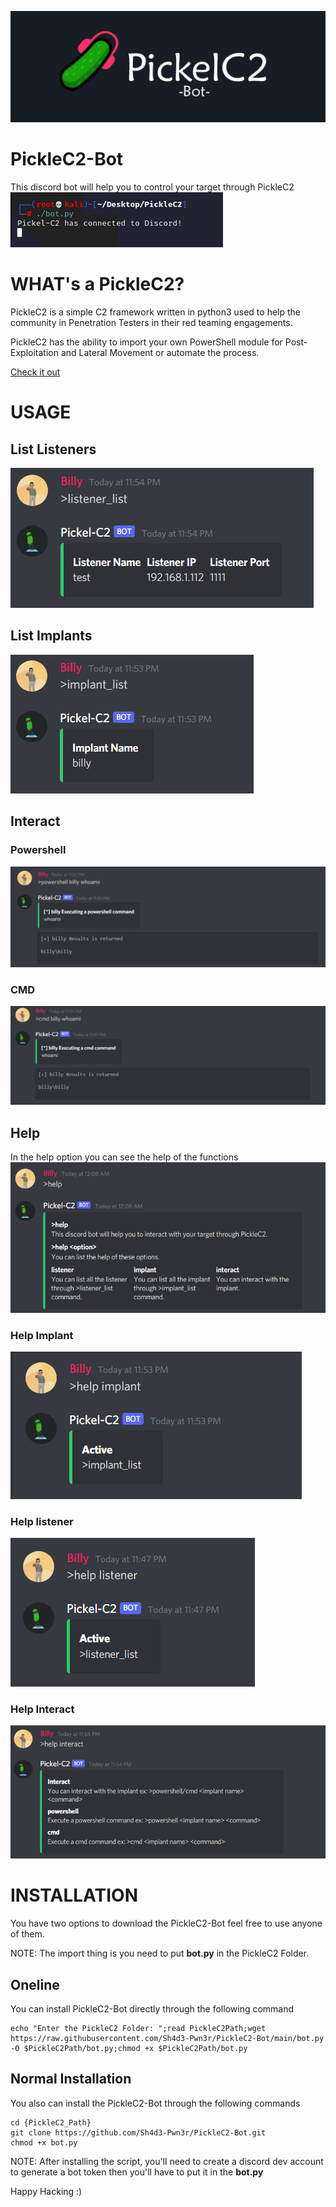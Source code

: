 ![bk](screenshot/bk.png)

# PickleC2-Bot
This discord bot will help you to control your target through PickleC2   
![run](screenshot/run.png)

# WHAT's a PickleC2?

PickleC2 is a simple C2 framework written in python3 used to help the community in Penetration Testers in their red teaming engagements.

PickleC2 has the ability to import your own PowerShell module for Post-Exploitation and Lateral Movement or automate the process.

[Check it out](https://github.com/xRET2pwn/PickleC2)

# USAGE

## List Listeners
![listener_list](screenshot/listener_list.png)

## List Implants
![implant_list](screenshot/implant_list.png)
## Interact

### Powershell

![powershell](screenshot/powershell.png)

### CMD

![cmd](screenshot/cmd.png)

## Help

In the help option you can see the help of the functions
![help](screenshot/help.png)

### Help Implant

![help_implant](screenshot/help_implant.png)

### Help listener

![help_listener](screenshot/help_listener.png)

### Help Interact

![help_interact](screenshot/help_interact.png)


# INSTALLATION

You have two options to download the PickleC2-Bot feel free to use anyone of them. 

NOTE: The import thing is you need to put **bot.py** in the PickleC2 Folder.

## Oneline

You can install PickleC2-Bot directly through the following command

```
echo "Enter the PickleC2 Folder: ";read PickleC2Path;wget https://raw.githubusercontent.com/Sh4d3-Pwn3r/PickleC2-Bot/main/bot.py -O $PickleC2Path/bot.py;chmod +x $PickleC2Path/bot.py
```

## Normal Installation

You also can install the PickleC2-Bot through the following commands
```
cd {PickleC2_Path}
git clone https://github.com/Sh4d3-Pwn3r/PickleC2-Bot.git
chmod +x bot.py
```

NOTE: After installing the script, you'll need to create a discord dev account to generate a bot token then you'll have to put it in the **bot.py**

Happy Hacking :)
